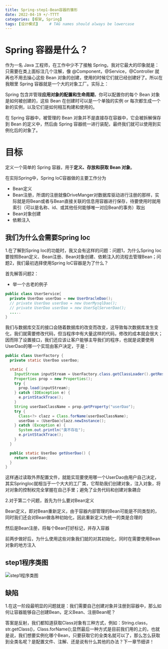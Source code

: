 ```yaml
---
title: Spring-step1-Bean容器的雏形
date: 2022-04-19 +/-TTTT
categories: [框架, Spring]
tags: [设计模式]     # TAG names should always be lowercase
---
```


# Spring 容器是什么？
作为一名 Java 工程师，在工作中少不了接触 Spring，我对它最大的印象就是：只需要在类上面标注几个注解，像 @Component，@Service，@Controller 就再也不用去操心这些 Bean 对象的创建，使用的时候它们就已经创建好了。所以在我眼里 Spring 容器就是一个大的对象工厂。实际上：

Spring 包含并管理**应用对象的配置和生命周期**，你可以配置你的每个 Bean 对象是如何被创建的，这些 Bean 在创建时可以是一个单独的实例 or 每次都生成一个新的实例，以及它们是如何相互构建和使用的。

在 Spring 容器中，被管理的 Bean 对象并不是直接存在容器中，它会被拆解保存到 Bean 的定义中，然后由 Spring 容器统一进行装配，最终我们就可以使用到实例化后的对象了。

# 目标
定义一个简单的 Spring 容器，用于**定义、存放和获取 Bean 对象**。


在实际Spring中，Spring IoC容器做的主要工作分为

- Bean定义
- Bean注册，所谓的注册就像DriveManger对数据库驱动进行注册的那样，实际就是将Bean或者与Bean直接关联的信息用容器进行保存，待要使用时就用索引（可以是名称、id、或其他任何能够唯一对应Bean的事务）取出
- Bean对象创建
- 依赖注入

## 我们为什么会需要Spring Ioc

1.在了解到Spring Ioc的功能时，我又会有这样的问题：问题1，为什么Spring Ioc要按照Bean定义、Bean注册、Bean对象创建、依赖注入的流程去管理Bean；问题2，我们最初选择使用Spring IoC容器是为了什么？

首先解答问题2：

- 举一个古老的例子

```java
public class UserService{
  private UserDao userDao = new UserOracleDao();
  // private UserDao userDao = new UserMysqlDao();
  // private UserDao userDao = new UserSqlServerDao();
  .....
}
```
我们与数据库交互的接口会随着数据库的改变而改变，这导致每次数据库发生变化，我们就需要修改代码，但当程序中有大量这样的代码，修改的成本就会很大；因而除了设置接口，我们还应该让客户能够主导我们的程序，也就是说要使用UserDao的哪一个实现由客户决定，于是：

```java
public class UserFactory {
  private static UserDao userDao;

  static {
    InputStream inputStream = UserFactory.class.getClassLoader().getResourceAsStream("application.properties");
    Properties prop = new Properties();
    try {
      prop.load(inputStream);
    } catch (IOException e) {
      e.printStackTrace();
    }
    String userDaoClassName = prop.getProperty("userDao");
    try {
      Class<?> clazz = Class.forName(userDaoClassName);
      userDao = (UserDao)clazz.newInstance();
    } catch (Exception e) {
      System.out.println("类不存在");
      e.printStackTrace();
    }
  }

  public static UserDao getUserDao() {
    return userDao;
  }
}
```

这样通过读取外界配置文件，就能实现要使用哪一个UserDao由用户自己决定，其实SpringIoc就相当于一个大大的工厂类，它帮助我们创建对象，注入对象，将对对象的控制权完全掌握在自己手里；避免了业务代码和创建对象耦合

2.对于第二个问题，首先为什么要对Bean定义

Bean定义，即对Bean重新定义，由于容器内部管理的Bean可能是不同类型的，同时我们还会对Bean做各种初始化，因此重新定义为统一的类是合理的

然后是Bean注册，将每个Bean打好标记，并存入容器

前两步做好后，为什么使用这些对象我们就的对其初始化，同时在需要使用Bean对象的地方注入

## step1程序类图

![step1程序类图](/blog/202204212141036.png "step1程序类图")

## 缺陷

1.在这一阶段最明显的问题就是：我们需要自己创建对象并注册到容器中，那么如何让容器能够自己创建Bean，定义Bean、注册Bean呢？

答案是反射，我们都知道获取Class对象有三种方式，例如：String.class，str.getClass()，Class.forName();显然最后一种方式是目前我们用的上的，也就是说，我们想要实例化哪个Bean，只要获取它的全类名就可以了，那么怎么获取到全类名呢？是配置文件、注解、还是说有什么其他的办法？下一章节细讲！